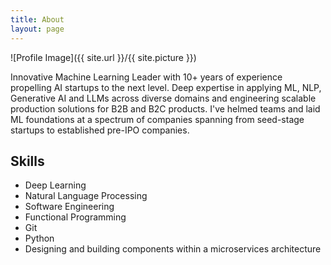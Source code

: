 ```yaml
---
title: About
layout: page
---
```

![Profile Image]({{ site.url }}/{{ site.picture }})

<p>Innovative Machine Learning Leader with 10+ years of experience propelling AI startups to the next level. Deep expertise in applying ML, NLP, Generative AI and LLMs across diverse domains and engineering scalable production solutions for B2B and B2C products. I've helmed teams and laid ML foundations at a spectrum of companies spanning from seed-stage startups to established pre-IPO companies.</p>

<h2>Skills</h2>

<ul class="skill-list">
	<li>Deep Learning</li>
	<li>Natural Language Processing</li>
	<li>Software Engineering</li>
	<li>Functional Programming</li>
	<li>Git</li>
	<li>Python</li>
	<li>Designing and building components within a microservices architecture</li>

</ul>


